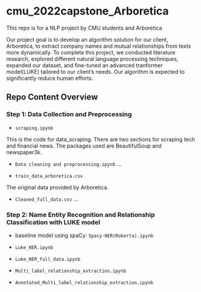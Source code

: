 # cmu_2022capstone_Arboretica
This repo is for a NLP project by CMU students and Arboretica  

Our project goal is to develop an algorithm solution for our client, Arboretica, to extract company names and mutual relationships from texts more dynamically. To complete this project, we conducted literature research, explored different natural language processing techniques, expanded our dataset, and fine-tuned an advanced tranformer model(LUKE) tailored to our client’s needs. Our algorithm is expected to significantly reduce human efforts.

## Repo Content Overview

### Step 1: Data Collection and Preprocessing
- `scraping.ipynb` 

This is the code for data_scraping. There are two sections for scraping tech and financial news. The packages used are BeautifulSoup and newspaper3k.

- `Data cleaning and preprocessing.ipynb`
...

- `train_data_arboretica.csv`


The original data provided by Arboretica. 

- `Cleaned_full_data.csv`
...

### Step 2: Name Entity Recognition and Relationship Classification with LUKE model

- baseline model using spaCy: `Spacy-NER(Roberta).ipynb`

- `Luke_NER.ipynb`

- `Luke_NER_full_data.ipynb`

- `Multi_label_relationship_extraction.ipynb`

- `Annotated_Multi_label_relationship_extraction.ipynb`




